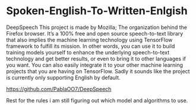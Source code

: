 # Spoken-English-To-Written-Enlgish

DeepSpeech 
This project is made by Mozilla; The organization behind the Firefox browser. It’s a 100% free and open source speech-to-text library that also implies the machine learning technology using TensorFlow framework to fulfill its mission.
In other words, you can use it to build training models yourself to enhance the underlying speech-to-text technology and get better results, or even to bring it to other languages if you want. You can also easily integrate it to your other machine learning projects that you are having on TensorFlow. Sadly it sounds like the project is currently only supporting English by default.

https://github.com/PablaOO7/DeepSpeech

Rest for the rules i am still figuring out which model and algorithms to use.
